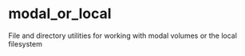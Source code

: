 # modal_or_local
File and directory utilities for working with modal volumes or the local filesystem
